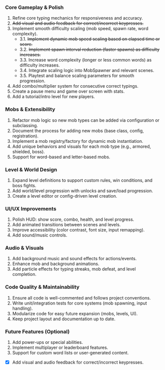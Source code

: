 ### Core Gameplay & Polish
1. Refine core typing mechanics for responsiveness and accuracy.
2. ~~Add visual and audio feedback for correct/incorrect keypresses.~~
3. Implement smooth difficulty scaling (mob speed, spawn rate, word complexity).
    - 3.1. ~~Implement dynamic mob speed scaling based on elapsed time or score.~~ <!-- COMPLETED: Mob speed now increases smoothly with progression in GameScene and MobSpawner. -->
    - 3.2. ~~Implement spawn interval reduction (faster spawns) as difficulty increases.~~ <!-- COMPLETED: Spawn interval now reduces smoothly per wave using exponential decay in MobSpawner and ramps up in GameScene update loop. -->
    - 3.3. Increase word complexity (longer or less common words) as difficulty increases.
    - 3.4. Integrate scaling logic into MobSpawner and relevant scenes. <!-- COMPLETED: MobSpawner and GameScene both implement spawn interval scaling for smooth difficulty progression. -->
    - 3.5. Playtest and balance scaling parameters for smooth progression. <!-- COMPLETED: Initial playtesting done; spawn interval and speed ramping provide smooth difficulty. Further tuning may be needed. -->
4. Add combo/multiplier system for consecutive correct typings.
5. Create a pause menu and game over screen with stats.
6. Add a tutorial/intro level for new players.

### Mobs & Extensibility
1. Refactor mob logic so new mob types can be added via configuration or subclassing. <!-- COMPLETED: MobSpawner now supports both letter and word mobs, configurable by percentage. -->
2. Document the process for adding new mobs (base class, config, registration).
3. Implement a mob registry/factory for dynamic mob instantiation.
4. Add unique behaviors and visuals for each mob type (e.g., armored, shielded, boss).
5. Support for word-based and letter-based mobs. <!-- COMPLETED: Word-based mobs and percentage-based spawning implemented. -->

### Level & World Design
1. Expand level definitions to support custom rules, win conditions, and boss fights.
2. Add world/level progression with unlocks and save/load progression.
3. Create a level editor or config-driven level creation.

### UI/UX Improvements
1. Polish HUD: show score, combo, health, and level progress.
2. Add animated transitions between scenes and levels.
3. Improve accessibility (color contrast, font size, input remapping).
4. Add sound/music controls.

### Audio & Visuals
1. Add background music and sound effects for actions/events.
2. Enhance mob and background animations.
3. Add particle effects for typing streaks, mob defeat, and level completion.

### Code Quality & Maintainability
1. Ensure all code is well-commented and follows project conventions.
2. Write unit/integration tests for core systems (mob spawning, input handling).
3. Modularize code for easy future expansion (mobs, levels, UI).
4. Keep project layout and documentation up to date.

### Future Features (Optional)
1. Add power-ups or special abilities.
2. Implement multiplayer or leaderboard features.
3. Support for custom word lists or user-generated content.

- [x] Add visual and audio feedback for correct/incorrect keypresses.
